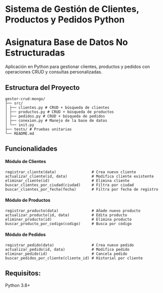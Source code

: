 # Sistema de Gestión de Clientes, Productos y Pedidos  Python
# Asignatura Base de Datos No Estructuradas

Aplicación en Python para gestionar clientes, productos y pedidos con operaciones CRUD y consultas personalizadas.

## Estructura del Proyecto

```plaintext
gestor-crud-mongo/
├── src/
│ ├── clientes.py # CRUD + búsqueda de clientes
│ ├── productos.py # CRUD + búsqueda de productos
│ ├── pedidos.py # CRUD + búsqueda de pedidos
│ ├── conexion.py # Manejo de la base de datos
│ └── init.py
├── tests/ # Pruebas unitarias
└── README.md
```



## Funcionalidades

#### Módulo de Clientes
```plaintext
registrar_cliente(data)                # Crea nuevo cliente
actualizar_cliente(id, data)           # Modifica cliente existente
eliminar_cliente(id)                   # Elimina cliente
buscar_clientes_por_ciudad(ciudad)     # Filtra por ciudad
buscar_clientes_por_fecha(fecha)       # Filtra por fecha de registro
```

#### Módulo de Productos
```plaintext
registrar_producto(data)               # Añade nuevo producto
actualizar_producto(id, data)          # Edita producto
eliminar_producto(id)                  # Elimina producto
buscar_producto_por_codigo(codigo)     # Busca por código
```

#### Módulo de Pedidos
```plaintext
registrar_pedido(data)                 # Crea nuevo pedido
actualizar_pedido(id, data)            # Modifica pedido
eliminar_pedido(id)                    # Cancela pedido
buscar_pedidos_por_cliente(cliente_id) # Historial por cliente
```

## Requisitos:
Python 3.8+




